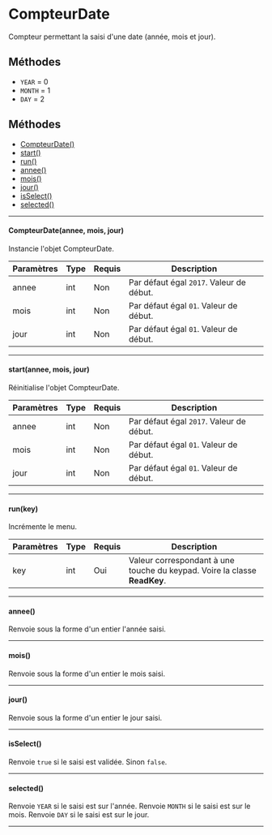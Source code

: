 # CompteurDate
Compteur permettant la saisi d'une date (année, mois et jour).

## Méthodes
* `YEAR` = 0
* `MONTH` = 1
* `DAY` = 2

## Méthodes
* [CompteurDate()](#compteurdateannee-mois-jour)
* [start()](#startannee-mois-jour)
* [run()](#runkey)
* [annee()](#annee)
* [mois()](#mois)
* [jour()](#jour)
* [isSelect()](#isselect)
* [selected()](#isselect)


-----------

#### CompteurDate(annee, mois, jour)
Instancie l'objet CompteurDate.
 
Paramètres | Type | Requis | Description
---------- | ---- | ------ | -----------
annee	   | int  | Non	   | Par défaut égal `2017`. Valeur de début.
mois	   | int  | Non	   | Par défaut égal `01`. Valeur de début.
jour	   | int  | Non	   | Par défaut égal `01`. Valeur de début.


-------------

#### start(annee, mois, jour)
Réinitialise l'objet CompteurDate.
 
Paramètres | Type | Requis | Description
---------- | ---- | ------ | -----------
annee	   | int  | Non	   | Par défaut égal `2017`. Valeur de début.
mois	   | int  | Non	   | Par défaut égal `01`. Valeur de début.
jour	   | int  | Non	   | Par défaut égal `01`. Valeur de début.


-------------

#### run(key)
Incrémente le menu.
 
Paramètres	  | Type | Requis | Description
------------- | ---- | ------ | -----------
key		      | int  | Oui	  | Valeur correspondant à une touche du keypad. Voire la classe **ReadKey**.


-------------

#### annee()
Renvoie sous la forme d'un entier l'année saisi.


-------------

#### mois()
Renvoie sous la forme d'un entier le mois saisi.


-------------

#### jour()
Renvoie sous la forme d'un entier le jour saisi.


-------------

#### isSelect()
Renvoie `true` si le saisi est validée. Sinon `false`.


-------------

#### selected()
Renvoie `YEAR` si le saisi est sur l'année.
Renvoie `MONTH` si le saisi est sur le mois.
Renvoie `DAY` si le saisi est sur le jour.


-------------